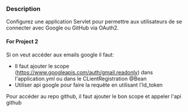 ### Description

Configurez une application Servlet pour permettre aux utilisateurs de se connecter avec Google ou GitHub via OAuth2.

#### For Project 2

Si on veut accéder aux emails google il faut:

- Il faut ajouter le scope (https://www.googleapis.com/auth/gmail.readonly) dans l'application.yml ou dans le CLientRegistration @Bean
- Utiliser api google pour faire la requête en utilisant l'Id_token

Pour accéder au repo github, il faut ajouter le bon scope et appeler l'api github
